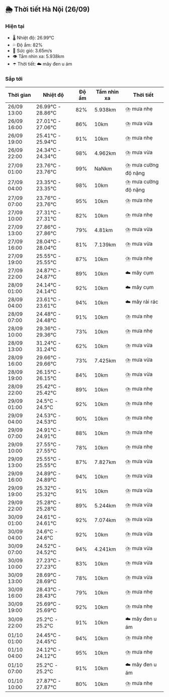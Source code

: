 ## 🌦️ Thời tiết Hà Nội (26/09)

### Hiện tại

- 🌡️ Nhiệt độ: 26.99℃
- 💦 Độ ẩm: 82%
- 💨 Sức gió: 3.65m/s
- 👁️ Tầm nhìn xa: 5.938km
- ☂️ Thời tiết: ☁️ mây đen u ám

### Sắp tới

| Thời gian | Nhiệt độ | Độ ẩm | Tầm nhìn xa | Thời tiết |
| --- | --- | --- | --- | --- |
| 26/09 13:00 | 26.99℃ - 28.86℃ | 82% | 5.938km | ⛈️ mưa nhẹ |
| 26/09 16:00 | 27.01℃ - 27.06℃ | 86% | 10km | ⛈️ mưa vừa |
| 26/09 19:00 | 25.41℃ - 25.94℃ | 91% | 10km | ⛈️ mưa nhẹ |
| 26/09 22:00 | 24.34℃ - 24.34℃ | 98% | 4.962km | ⛈️ mưa vừa |
| 27/09 01:00 | 23.76℃ - 23.76℃ | 99% | NaNkm | ⛈️ mưa cường độ nặng |
| 27/09 04:00 | 23.35℃ - 23.35℃ | 98% | 10km | ⛈️ mưa cường độ nặng |
| 27/09 07:00 | 23.76℃ - 23.76℃ | 95% | 10km | ⛈️ mưa nhẹ |
| 27/09 10:00 | 27.31℃ - 27.31℃ | 82% | 10km | ⛈️ mưa nhẹ |
| 27/09 13:00 | 27.86℃ - 27.86℃ | 79% | 4.81km | ⛈️ mưa vừa |
| 27/09 16:00 | 28.04℃ - 28.04℃ | 81% | 7.139km | ⛈️ mưa vừa |
| 27/09 19:00 | 25.55℃ - 25.55℃ | 87% | 10km | ⛈️ mưa nhẹ |
| 27/09 22:00 | 24.87℃ - 24.87℃ | 89% | 10km | ☁️ mây cụm |
| 28/09 01:00 | 24.14℃ - 24.14℃ | 92% | 10km | ☁️ mây cụm |
| 28/09 04:00 | 23.61℃ - 23.61℃ | 94% | 10km | ☁️ mây rải rác |
| 28/09 07:00 | 24.48℃ - 24.48℃ | 91% | 10km | ⛈️ mưa nhẹ |
| 28/09 10:00 | 29.36℃ - 29.36℃ | 73% | 10km | ⛈️ mưa nhẹ |
| 28/09 13:00 | 31.24℃ - 31.24℃ | 62% | 10km | ⛈️ mưa vừa |
| 28/09 16:00 | 29.66℃ - 29.66℃ | 73% | 7.425km | ⛈️ mưa vừa |
| 28/09 19:00 | 26.15℃ - 26.15℃ | 84% | 10km | ⛈️ mưa vừa |
| 28/09 22:00 | 25.42℃ - 25.42℃ | 89% | 10km | ⛈️ mưa nhẹ |
| 29/09 01:00 | 24.5℃ - 24.5℃ | 92% | 10km | ⛈️ mưa nhẹ |
| 29/09 04:00 | 24.53℃ - 24.53℃ | 90% | 10km | ⛈️ mưa nhẹ |
| 29/09 07:00 | 24.91℃ - 24.91℃ | 88% | 10km | ⛈️ mưa nhẹ |
| 29/09 10:00 | 27.55℃ - 27.55℃ | 78% | 10km | ⛈️ mưa nhẹ |
| 29/09 13:00 | 25.55℃ - 25.55℃ | 87% | 7.827km | ⛈️ mưa vừa |
| 29/09 16:00 | 24.89℃ - 24.89℃ | 94% | 10km | ⛈️ mưa vừa |
| 29/09 19:00 | 25.32℃ - 25.32℃ | 91% | 10km | ⛈️ mưa vừa |
| 29/09 22:00 | 25.28℃ - 25.28℃ | 89% | 5.244km | ⛈️ mưa vừa |
| 30/09 01:00 | 24.61℃ - 24.61℃ | 92% | 7.074km | ⛈️ mưa vừa |
| 30/09 04:00 | 24.6℃ - 24.6℃ | 92% | 10km | ⛈️ mưa vừa |
| 30/09 07:00 | 24.52℃ - 24.52℃ | 94% | 4.241km | ⛈️ mưa vừa |
| 30/09 10:00 | 27.23℃ - 27.23℃ | 83% | 10km | ⛈️ mưa vừa |
| 30/09 13:00 | 28.69℃ - 28.69℃ | 78% | 10km | ⛈️ mưa vừa |
| 30/09 16:00 | 28.43℃ - 28.43℃ | 79% | 10km | ⛈️ mưa nhẹ |
| 30/09 19:00 | 25.69℃ - 25.69℃ | 92% | 10km | ⛈️ mưa nhẹ |
| 30/09 22:00 | 25.2℃ - 25.2℃ | 91% | 10km | ☁️ mây đen u ám |
| 01/10 01:00 | 24.45℃ - 24.45℃ | 94% | 10km | ⛈️ mưa nhẹ |
| 01/10 04:00 | 24.12℃ - 24.12℃ | 95% | 10km | ⛈️ mưa nhẹ |
| 01/10 07:00 | 25.2℃ - 25.2℃ | 91% | 10km | ☁️ mây đen u ám |
| 01/10 10:00 | 27.87℃ - 27.87℃ | 80% | 10km | ⛈️ mưa nhẹ |
